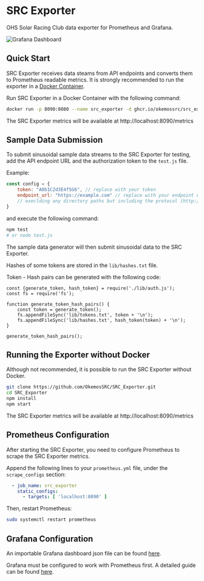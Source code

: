 # SRC Exporter

OHS Solar Racing Club data exporter for Prometheus and Grafana.

<img src="https://cdn.discordapp.com/attachments/991536650414985338/1001024698919944272/unknown.png" alt="Grafana Dashboard">

## Quick Start

SRC Exporter receives data steams from API endpoints and converts them to Prometheus readable metrics.
It is strongly recommended to run the exporter in a [Docker Container](https://www.docker.com/).

Run SRC Exporter in a Docker Container with the following command:

```bash
docker run -p 8090:8080 --name src_exporter -d ghcr.io/okemossrc/src_exporter:main
```

The SRC Exporter metrics will be available at http://localhost:8090/metrics

## Sample Data Submission

To submit sinusoidal sample data streams to the SRC Exporter for testing, add the API endpoint URL and the authorization
token to the `test.js` file.

Example:

```js
const config = {
    token: "A0b1C2d3E4f5G6", // replace with your token
    endpoint_url: "https://example.com" // replace with your endpoint url 
    // execlding any directory paths but including the protocol (http:// or https://)
}
```

and execute the following command:

```bash
npm test
# or node test.js
```

The sample data generator will then submit sinusoidal data to the SRC Exporter.

Hashes of some tokens are stored in the `lib/hashes.txt` file.

Token - Hash pairs can be generated with the following code:

```node
const {generate_token, hash_token} = require('./lib/auth.js');
const fs = require('fs');

function generate_token_hash_pairs() {
    const token = generate_token();
    fs.appendFileSync('lib/tokens.txt', token + '\n');
    fs.appendFileSync('lib/hashes.txt', hash_token(token) + '\n');
}

generate_token_hash_pairs();
```

## Running the Exporter without Docker

Although not recommended, it is possible to run the SRC Exporter without Docker.

```bash
git clone https://github.com/OkemosSRC/SRC_Exporter.git
cd SRC_Exporter
npm install
npm start
```

The SRC Exporter metrics will be available at http://localhost:8090/metrics

## Prometheus Configuration

After starting the SRC Exporter, you need to configure Prometheus to scrape the SRC Exporter metrics.

Append the following lines to your `prometheus.yml` file, under the `scrape_configs` section:

```yaml
  - job_name: src_exporter
    static_configs:
      - targets: [ 'localhost:8090' ]
```

Then, restart Prometheus:

```bash
sudo systemctl restart prometheus
```

## Grafana Configuration

An importable Grafana dashboard json file can be found [here](grafana/SRC_Grafana_Dashboard.json).

Grafana must be configured to work with Prometheus first.
A detailed guide can be found [here](https://prometheus.io/docs/visualization/grafana/).
